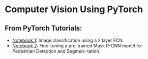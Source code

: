 # Computer Vision Using PyTorch
 

## From PyTorch Tutorials:
- [Notebook 1](https://github.com/hasimani/CVtorch/blob/main/basicTorch/pyTorch_test.ipynb): Image classification using a 2 layer FCN.
- [Notebook 2](https://github.com/hasimani/CVtorch/blob/main/maskRNN/maskRNN.ipynb): Fine-tuning a pre-trained Mask R-CNN model for Pedestrian Detection and Segmen-
tation.

